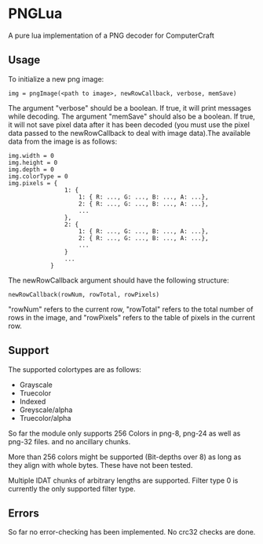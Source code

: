 PNGLua
======

A pure lua implementation of a PNG decoder for ComputerCraft

Usage
-----

To initialize a new png image:

    img = pngImage(<path to image>, newRowCallback, verbose, memSave)
    
The argument "verbose" should be a boolean. If true, it will print messages while decoding. The argument "memSave" should also be a boolean. If true, it will not save pixel data after it has been decoded (you must use the pixel data passed to the newRowCallback to deal with image data).The available data from the image is as follows:

```
img.width = 0
img.height = 0
img.depth = 0
img.colorType = 0
img.pixels = { 
                1: { 
                    1: { R: ..., G: ..., B: ..., A: ...}, 
                    2: { R: ..., G: ..., B: ..., A: ...}, 
                    ...
                },
                2: { 
                    1: { R: ..., G: ..., B: ..., A: ...}, 
                    2: { R: ..., G: ..., B: ..., A: ...}, 
                    ...
                }    
                ...            
            }

```

The newRowCallback argument should have the following structure:

    newRowCallback(rowNum, rowTotal, rowPixels)

"rowNum" refers to the current row, "rowTotal" refers to the total number of rows in the image, and "rowPixels" refers to the table of pixels in the current row.

Support
-------

The supported colortypes are as follows:

-    Grayscale
-    Truecolor
-    Indexed
-    Greyscale/alpha
-    Truecolor/alpha

So far the module only supports 256 Colors in png-8, png-24 as well as png-32 files. and no ancillary chunks.

More than 256 colors might be supported (Bit-depths over 8) as long as they align with whole bytes. These have not been tested.

Multiple IDAT chunks of arbitrary lengths are supported. Filter type 0 is currently the only supported filter type.

Errors
-------
So far no error-checking has been implemented. No crc32 checks are done.
